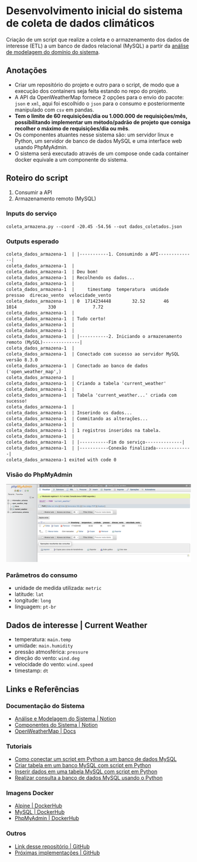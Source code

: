 # Desenvolvimento inicial do sistema de coleta de dados climáticos

Criação de um script que realize a coleta e o armazenamento dos dados de interesse (ETL) a um banco de dados relacional (MySQL) a partir da [análise de modelagem do domínio do sistema](https://budkee.notion.site/Open-Weather-Map-3b2e4e5a58ec4898ad31f94c178ca2db?pvs=4).

## Anotações

- Criar um repositório do projeto e outro para o script, de modo que a execução dos containers seja feita estando no repo do projeto.
- A API da OpenWeatherMap fornece 2 opções para o envio do pacote: `json` e `xml`, aqui foi escolhido o `json` para o consumo e posteriormente manipulado com `csv` em pandas.
- **Tem o limite de 60 requisições/dia ou 1.000.000 de requisições/mês, possibilitando implementar um método/padrão de projeto que consiga recolher o máximo de requisições/dia ou mês**.
- Os componentes atuantes nesse sistema são: um servidor linux e Python, um servidor de banco de dados MySQL e uma interface web usando PhpMyAdmin.
- O sistema será executado através de um compose onde cada container docker equivale a um componente do sistema.

## Roteiro do script

1. Consumir a API
2. Armazenamento remoto (MySQL)

### Inputs do serviço

    coleta_armazena.py --coord -20.45 -54.56 --out dados_coletados.json

### Outputs esperado

    coleta_dados_armazena-1  | |-----------1. Consumindo a API--------------|
    coleta_dados_armazena-1  |
    coleta_dados_armazena-1  | Deu bom!
    coleta_dados_armazena-1  | Recolhendo os dados...
    coleta_dados_armazena-1  |
    coleta_dados_armazena-1  |     timestamp  temperatura  umidade  pressao  direcao_vento  velocidade_vento
    coleta_dados_armazena-1  | 0  1714234448        32.52       46     1014            330              7.72
    coleta_dados_armazena-1  |
    coleta_dados_armazena-1  | Tudo certo!
    coleta_dados_armazena-1  |
    coleta_dados_armazena-1  |
    coleta_dados_armazena-1  | |-----------2. Iniciando o armazenamento remoto (MySQL)--------------|
    coleta_dados_armazena-1  |
    coleta_dados_armazena-1  | Conectado com sucesso ao servidor MySQL versão 8.3.0
    coleta_dados_armazena-1  | Conectado ao banco de dados  ('open_weather_map',)
    coleta_dados_armazena-1  |
    coleta_dados_armazena-1  | Criando a tabela 'current_weather'
    coleta_dados_armazena-1  |
    coleta_dados_armazena-1  | Tabela 'current_weather...' criada com sucesso!
    coleta_dados_armazena-1  |
    coleta_dados_armazena-1  | Inserindo os dados...
    coleta_dados_armazena-1  | Commitando as alterações...
    coleta_dados_armazena-1  |
    coleta_dados_armazena-1  | 1 registros inseridos na tabela.
    coleta_dados_armazena-1  |
    coleta_dados_armazena-1  | |-----------Fim do serviço--------------|
    coleta_dados_armazena-1  | |-----------Conexão finalizada--------------|
    coleta_dados_armazena-1 exited with code 0

### Visão do PhpMyAdmin

![visao_bd](./img/visao_bd.png)

### Parâmetros do consumo

- unidade de medida utilizada: `metric`
- latitude: `lat`
- longitude: `long`
- linguagem: `pt-br`

## Dados de interesse | Current Weather

- temperatura: `main.temp`
- umidade: `main.humidity`
- pressão atmosférica: `pressure`
- direção do vento: `wind.deg`
- velocidade do vento: `wind.speed`
- timestamp: `dt`

## Links e Referências

### Documentação do Sistema

- [Análise e Modelagem do Sistema | Notion](https://budkee.notion.site/Open-Weather-Map-3b2e4e5a58ec4898ad31f94c178ca2db?pvs=4)
- [Componentes do Sistema | Notion](https://budkee.notion.site/Componentes-de-software-4c32db42b6584c9982c5c0b9314c788b?pvs=4)
- [OpenWeatherMap | Docs](https://openweathermap.org/current)

### Tutoriais

- [Como conectar um script em Python a um banco de dados MySQL](https://youtu.be/FXlixv8Ieoc?si=5U9EPcKSe2ws1xOE)
- [Criar tabela em um banco MySQL com script em Python](https://youtu.be/yMqBfSl53MA?si=g9KJWvnqnD11OQAz)
- [Inserir dados em uma tabela MySQL com script em Python](https://youtu.be/HiK6OZjumew?si=--OkwhEDC8PEU1sv)
- [Realizar consulta a banco de dados MySQL usando o Python](https://youtu.be/GheUY9b_-ww?si=DqYoz97Biu3HfZAL)

### Imagens Docker

- [Alpine | DockerHub](https://hub.docker.com/_/alpine)
- [MySQL | DockerHub](https://hub.docker.com/_/mysql)
- [PhpMyAdmin | DockerHub](https://hub.docker.com/_/phpmyadmin)

### Outros

- [Link desse repositório | GitHub](https://github.com/budkee/coleta_armazenamento_ddd)
- [Próximas implementações | GitHub](backlog.md)
